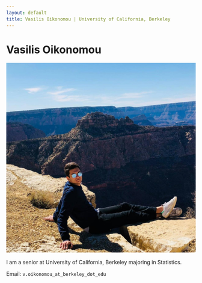 ```yaml
---
layout: default
title: Vasilis Oikonomou | University of California, Berkeley
---
```

	
	
# Vasilis Oikonomou #

<img src="img/prof.jpg" alt="Photo" class="leftside_image">

I am a senior at University of California, Berkeley majoring in Statistics.
			
Email: `v.oikonomou_at_berkeley_dot_edu`
